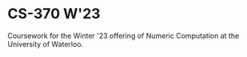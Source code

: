 # CS-370 W'23
Coursework for the Winter '23 offering of Numeric Computation at the University of Waterloo.
